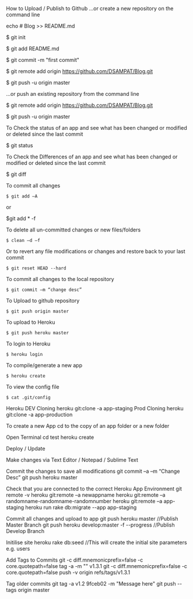 How to Upload / Publish to Github
…or create a new repository on the command line

echo # Blog >> README.md

  $ git init

  $ git add README.md

  $ git commit -m "first commit"

  $ git remote add origin https://github.com/DSAMPAT/Blog.git

  $ git push -u origin master

…or push an existing repository from the command line

  $ git remote add origin https://github.com/DSAMPAT/Blog.git

  $ git push -u origin master

To Check the status of an app and see what has been changed or modified or deleted since the last commit

  $ git status

To Check the Differences of an app and see what has been changed or modified or deleted since the last commit

  $ git diff

To commit all changes

	$ git add –A
	
or	

  $git add * -f

To delete all un-committed changes or new files/folders

	$ clean –d –f
	
Or to revert any file modifications or changes and restore back to your last commit

	$ git reset HEAD --hard
	
To commit all changes to the local repository

	$ git commit –m “change desc”
	
To Upload to github repository

	$ git push origin master
	
To upload to Heroku

	$ git push heroku master
	
To login to Heroku

	$ heroku login
	
To compile/generate a new app

	$ heroku create
	
To view the config file

	$ cat .git/config
	
Heroku 
DEV Cloning
	heroku git:clone -a app-staging
Prod Cloning
	heroku git:clone -a app-production

To create a new App
	cd to the copy of an app folder or a new folder

Open Terminal
	cd test
	heroku create

Deploy / Update

Make changes via Text Editor / Notepad / Sublime Text

Commit the changes to save all modifications
	git commit –a –m “Change Desc”
	git push heroku master

Check that you are connected to the correct Heroku App Environment
	git remote -v
		heroku git:remote –a newappname
			heroku git:remote –a randomname-randomname-randomnumber
			heroku git:remote –a app-staging
	heroku run rake db:migrate --app app-staging

Commit all changes and upload to app
	git push heroku master				//Publish Master Branch
	git push heroku develop:master -f --progress	//Publish Develop Branch

Initilise site
	heroku rake db:seed 				//This will create the initial site parameters e.g. users

Add Tags to Commits
	git -c diff.mnemonicprefix=false -c core.quotepath=false tag -a -m "" v1.3.1
	git -c diff.mnemonicprefix=false -c core.quotepath=false push -v origin refs/tags/v1.3.1

Tag older commits
	git tag -a v1.2 9fceb02 -m "Message here"
	git push --tags origin master

